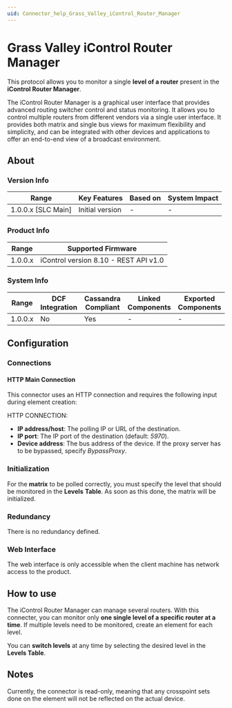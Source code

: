 ```yaml
---
uid: Connector_help_Grass_Valley_iControl_Router_Manager
---
```


# Grass Valley iControl Router Manager

This protocol allows you to monitor a single **level of a router** present in the **iControl Router Manager**.

The iControl Router Manager is a graphical user interface that provides advanced routing switcher control and status monitoring. It allows you to control multiple routers from different vendors via a single user interface. It provides both matrix and single bus views for maximum flexibility and simplicity, and can be integrated with other devices and applications to offer an end-to-end view of a broadcast environment.

## About

### Version Info

| **Range**            | **Key Features** | **Based on** | **System Impact** |
|----------------------|------------------|--------------|-------------------|
| 1.0.0.x \[SLC Main\] | Initial version  | \-           | \-                |

### Product Info

| **Range** | **Supported Firmware**                |
|-----------|---------------------------------------|
| 1.0.0.x   | iControl version 8.10 - REST API v1.0 |

### System Info

| **Range** | **DCF Integration** | **Cassandra Compliant** | **Linked Components** | **Exported Components** |
|-----------|---------------------|-------------------------|-----------------------|-------------------------|
| 1.0.0.x   | No                  | Yes                     | \-                    | \-                      |

## Configuration

### Connections

#### HTTP Main Connection

This connector uses an HTTP connection and requires the following input during element creation:

HTTP CONNECTION:

- **IP address/host**: The polling IP or URL of the destination.
- **IP port**: The IP port of the destination (default: *5970*).
- **Device address**: The bus address of the device. If the proxy server has to be bypassed, specify *BypassProxy*.

### Initialization

For the **matrix** to be polled correctly, you must specify the level that should be monitored in the **Levels** **Table**. As soon as this done, the matrix will be initialized.

### Redundancy

There is no redundancy defined.

### Web Interface

The web interface is only accessible when the client machine has network access to the product.

## How to use

The iControl Router Manager can manage several routers. With this connecter, you can monitor only **one single level of a specific router at a time**. If multiple levels need to be monitored, create an element for each level.

You can **switch levels** at any time by selecting the desired level in the **Levels Table**.

## Notes

Currently, the connector is read-only, meaning that any crosspoint sets done on the element will not be reflected on the actual device.

